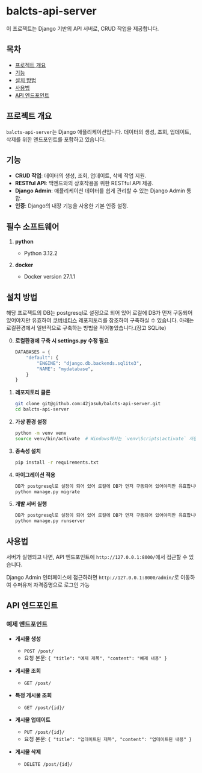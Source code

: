 # balcts-api-server

이 프로젝트는 Django 기반의 API 서버로, CRUD 작업을 제공합니다.

## 목차

- [프로젝트 개요](#프로젝트-개요)
- [기능](#기능)
- [설치 방법](#설치-방법)
- [사용법](#사용법)
- [API 엔드포인트](#api-엔드포인트)


## 프로젝트 개요

`balcts-api-server`는 Django 애플리케이션입니다. 데이터의 생성, 조회, 업데이트, 삭제를 위한 엔드포인트를 포함하고 있습니다.

## 기능

- **CRUD 작업**: 데이터의 생성, 조회, 업데이트, 삭제 작업 지원.
- **RESTful API**: 백엔드와의 상호작용을 위한 RESTful API 제공.
- **Django Admin**: 애플리케이션 데이터를 쉽게 관리할 수 있는 Django Admin 통합.
- **인증**: Django의 내장 기능을 사용한 기본 인증 설정.

## 필수 소프트웨어

1. **python**
   - Python 3.12.2

2. **docker**
   - Docker version 27.1.1

## 설치 방법

해당 프로젝트의 DB는 postgresql로 설정으로 되어 있어 로컬에 DB가 먼저 구동되어 있어야지만 유효하여 [쿠버네티스](https://github.com/42jasuh/balcts-kubernetes/blob/main/README.md) 레포지토리를 참조하여 구축하실 수 있습니다. 아래는 로컬환경에서 일반적으로 구축하는 방법을 적어놓았습니다.(장고 SQLite)

0. **로컬환경에 구축 시 settings.py 수정 필요**

    ```python
    DATABASES = {
        "default": {
            "ENGINE": "django.db.backends.sqlite3",
            "NAME": "mydatabase",
        }
    }
    ```

2. **레포지토리 클론**

    ```bash
    git clone git@github.com:42jasuh/balcts-api-server.git
    cd balcts-api-server
    ```

3. **가상 환경 설정**

    ```bash
    python -m venv venv
    source venv/bin/activate  # Windows에서는 `venv\Scripts\activate` 사용
    ```

4. **종속성 설치**

    ```bash
    pip install -r requirements.txt
    ```

5. **마이그레이션 적용**

    ```bash
    DB가 postgresql로 설정이 되어 있어 로컬에 DB가 먼저 구동되어 있어야지만 유효합니다.
    python manage.py migrate
    ```

6. **개발 서버 실행**

    ```bash
    DB가 postgresql로 설정이 되어 있어 로컬에 DB가 먼저 구동되어 있어야지만 유효합니다.
    python manage.py runserver
    ```

## 사용법

서버가 실행되고 나면, API 엔드포인트에 `http://127.0.0.1:8000/`에서 접근할 수 있습니다.

Django Admin 인터페이스에 접근하려면 `http://127.0.0.1:8000/admin/`로 이동하여 슈퍼유저 자격증명으로 로그인 가능

## API 엔드포인트

### 예제 엔드포인트

- **게시물 생성**
    - `POST /post/`
    - 요청 본문: `{ "title": "예제 제목", "content": "예제 내용" }`

- **게시물 조회**
    - `GET /post/`

- **특정 게시물 조회**
    - `GET /post/{id}/`

- **게시물 업데이트**
    - `PUT /post/{id}/`
    - 요청 본문: `{ "title": "업데이트된 제목", "content": "업데이트된 내용" }`

- **게시물 삭제**
    - `DELETE /post/{id}/`

